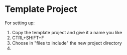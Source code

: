 # Template Project
For setting up:
1. Copy the template project and give it a name you like
1. CTRL+SHIFT+F
1. Choose in "files to include" the new project directory
1.
